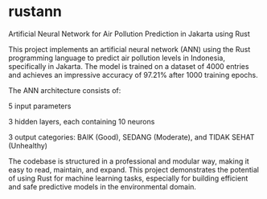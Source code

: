 # rustann
Artificial Neural Network for Air Pollution Prediction in Jakarta using Rust

This project implements an artificial neural network (ANN) using the Rust programming language to predict air pollution levels in Indonesia, specifically in Jakarta. The model is trained on a dataset of 4000 entries and achieves an impressive accuracy of 97.21% after 1000 training epochs.

The ANN architecture consists of:

5 input parameters

3 hidden layers, each containing 10 neurons

3 output categories: BAIK (Good), SEDANG (Moderate), and TIDAK SEHAT (Unhealthy)

The codebase is structured in a professional and modular way, making it easy to read, maintain, and expand. This project demonstrates the potential of using Rust for machine learning tasks, especially for building efficient and safe predictive models in the environmental domain.
